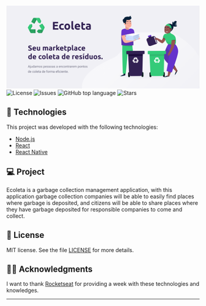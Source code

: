 <img alt="GoStack" src="githubAssets/ecoleta.png" />



  <a href="LICENSE" style="text-decoration: none">
    <img alt="License" src="https://img.shields.io/github/license/Vitorrrocha/ecoleta?color=34CB79" />
  </a>

  <a href="https://github.com/Vitorrrocha/ecoleta/issues" style="text-decoration: none">
    <img alt="Issues" src="https://img.shields.io/github/issues/Vitorrrocha/ecoleta?color=34CB79" />
  </a>

  <a href="#" style="text-decoration: none">
    <img alt="GitHub top language" src="https://img.shields.io/github/languages/top/Vitorrrocha/ecoleta?color=34CB79" />
  </a>
  
  <a href="https://github.com/Vitorrrocha/ecoleta/stargazers" style="text-decoration: none">
    <img alt="Stars" src="https://img.shields.io/github/stars/Vitorrrocha/ecoleta?style=social" />
  </a>

</p>

## :rocket: Technologies

This project was developed with the following technologies:

- [Node.js](https://nodejs.org/en/)
- [React](https://reactjs.org)
- [React Native](https://facebook.github.io/react-native/)

## 💻 Project

Ecoleta is a garbage collection management application, with this application garbage collection companies will be able to easily find places where garbage is deposited, and citizens will be able to share places where they have garbage deposited for responsible companies to come and collect.

## :memo: License

MIT license. See the file [LICENSE](LICENSE) for more details.

## 🙏🏼 Acknowledgments

I want to thank [Rocketseat](https://github.com/Rocketseat) for providing a week with these technologies and knowledges.


---
